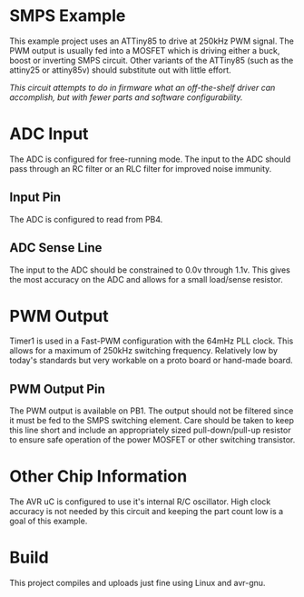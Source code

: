 SMPS Example
============
This example project uses an ATTiny85 to drive at 250kHz PWM signal.  The PWM output is usually fed into a MOSFET which is driving either a buck, boost or inverting SMPS circuit.  Other variants of the ATTiny85 (such as the attiny25 or attiny85v) should substitute out with little effort.

*This circuit attempts to do in firmware what an off-the-shelf driver can accomplish, but with fewer parts and software configurability.*

# ADC Input
The ADC is configured for free-running mode.  The input to the ADC should pass through an RC filter or an RLC filter for improved noise immunity.

## Input Pin
The ADC is configured to read from PB4.

## ADC Sense Line
The input to the ADC should be constrained to 0.0v through 1.1v.  This gives the most accuracy on the ADC and allows for a small load/sense resistor.

# PWM Output
Timer1 is used in a Fast-PWM configuration with the 64mHz PLL clock.  This allows for a maximum of 250kHz switching frequency.  Relatively low by today's standards but very workable on a proto board or hand-made board.

## PWM Output Pin
The PWM output is available on PB1.  The output should not be filtered since it must be fed to the SMPS switching element.  Care should be taken to keep this line short and include an appropriately sized pull-down/pull-up resistor to ensure safe operation of the power MOSFET or other switching transistor.

# Other Chip Information
The AVR uC is configured to use it's internal R/C oscillator.  High clock accuracy is not needed by this circuit and keeping the part count low is a goal of this example.


# Build
This project compiles and uploads just fine using Linux and avr-gnu.
